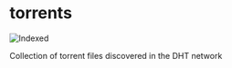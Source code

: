 torrents 
========
![Indexed](https://img.shields.io/badge/indexed-71229-blue)

Collection of torrent files discovered in the DHT network

